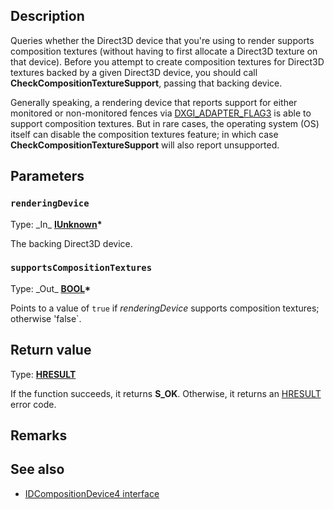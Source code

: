 ## Description

Queries whether the Direct3D device that you're using to render supports composition textures (without having to first allocate a Direct3D texture on that device). Before you attempt to create composition textures for Direct3D textures backed by a given Direct3D device, you should call **CheckCompositionTextureSupport**, passing that backing device.

Generally speaking, a rendering device that reports support for either monitored or non-monitored fences via [DXGI_ADAPTER_FLAG3](https://learn.microsoft.com/windows/win32/api/dxgi1_6/ne-dxgi1_6-dxgi_adapter_flag3) is able to support composition textures. But in rare cases, the operating system (OS) itself can disable the composition textures feature; in which case **CheckCompositionTextureSupport** will also report unsupported.

## Parameters

### `renderingDevice`

Type: \_In\_ **[IUnknown](https://learn.microsoft.com/windows/win32/api/unknwn/nn-unknwn-iunknown)\***

The backing Direct3D device.

### `supportsCompositionTextures`

Type: \_Out\_ **[BOOL](https://learn.microsoft.com/windows/win32/winprog/windows-data-types)\***

Points to a value of `true` if *renderingDevice* supports composition textures; otherwise 'false`.

## Return value

Type: **[HRESULT](https://learn.microsoft.com/windows/win32/winprog/windows-data-types)**

If the function succeeds, it returns **S_OK**. Otherwise, it returns an [HRESULT](https://learn.microsoft.com/windows/win32/winprog/windows-data-types) error code.

## Remarks

## See also

* [IDCompositionDevice4 interface](https://learn.microsoft.com/windows/win32/api/dcomp/nn-dcomp-idcompositiondevice4)